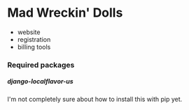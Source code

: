 # Mad Wreckin' Dolls

* website
* registration
* billing tools

### Required packages

##### django-localflavor-us

I'm not completely sure about how to install this with pip yet.
